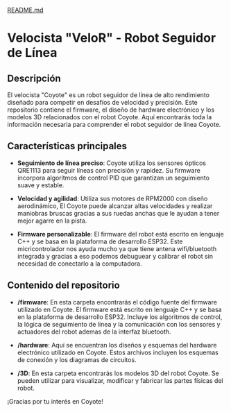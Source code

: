 [README.md](https://github.com/user-attachments/files/22640474/README.md)
# Velocista "VeloR" - Robot Seguidor de Línea

## Descripción

El velocista "Coyote" es un robot seguidor de línea de alto rendimiento diseñado para competir en desafíos de velocidad y precisión. Este repositorio contiene el firmware, el diseño de hardware electrónico y los modelos 3D relacionados con el robot Coyote. Aquí encontrarás toda la información necesaria para comprender el robot seguidor de línea Coyote.

## Características principales

- **Seguimiento de línea preciso**: Coyote utiliza los sensores ópticos QRE1113 para seguir líneas con precisión y rapidez. Su firmware incorpora algoritmos de control PID que garantizan un seguimiento suave y estable.

- **Velocidad y agilidad**: Utiliza sus motores de RPM2000 con diseño aerodinámico, El Coyote puede alcanzar altas velocidades y realizar maniobras bruscas gracias a sus ruedas anchas que le ayudan a tener mejor agarre en la pista.

- **Firmware personalizable**: El firmware del robot está escrito en lenguaje C++ y se basa en la plataforma de desarrollo ESP32. Este micricontrolador nos ayuda mucho ya que tiene antena wifi/bluetooth integrada y gracias a eso podemos debuguear y calibrar el robot sin necesidad de conectarlo a la computadora.

## Contenido del repositorio

- **/firmware**: En esta carpeta encontrarás el código fuente del firmware utilizado en Coyote. El firmware está escrito en lenguaje C++ y se basa en la plataforma de desarrollo ESP32. Incluye los algoritmos de control, la lógica de seguimiento de línea y la comunicación con los sensores y actuadores del robot ademas de la interfaz bluetooth.

- **/hardware**: Aquí se encuentran los diseños y esquemas del hardware electrónico utilizado en Coyote. Estos archivos incluyen los esquemas de conexión y los diagramas de circuitos.

- **/3D**: En esta carpeta encontrarás los modelos 3D del robot Coyote. Se pueden utilizar para visualizar, modificar y fabricar las partes físicas del robot.



¡Gracias por tu interés en Coyote! 
